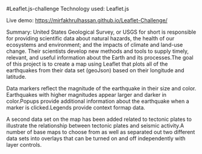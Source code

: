 #Leaflet.js-challenge
Technology used: Leaflet.js

Live demo: https://mirfakhrulhassan.github.io/Leaflet-Challenge/

Summary: United States Geological Survey, or USGS for short is responsible for providing scientific data about natural hazards, the health of our ecosystems and environment; and the impacts of climate and land-use change. Their scientists develop new methods and tools to supply timely, relevant, and useful information about the Earth and its processes.The goal of this project is to create a map using Leaflet that plots all of the earthquakes from their data set (geoJson) based on their longitude and latitude.

Data markers reflect the magnitude of the earthquake in their size and color. Earthquakes with higher magnitudes appear larger and darker in color.Popups provide additional information about the earthquake when a marker is clicked.Legends provide context formap data.

A second data set on the map has been added related to tectonic plates to illustrate the relationship between tectonic plates and seismic activity.A number of base maps to choose from as well as separated out two different data sets into overlays that can be turned on and off independently with layer controls.
